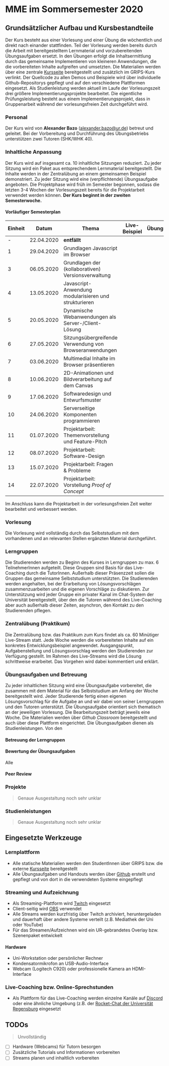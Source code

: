 # MME im Sommersemester 2020

## Grundsätzlicher Aufbau und Kursbestandteile
Der Kurs besteht aus einer Vorlesung und einer Übung die wöchentlich und direkt nach einander stattfinden. Teil der Vorlesung werden bereits durch die Arbeit mit bereitgestelltem Lernmaterial und vorzubereitenden Übungsaufgaben ersetzt. In den Übungen erfolgt die Inhaltsermittlung durch das gemeinsame Implementieren von kleineren Anwendungen, die die vorbereiteten Inhalte aufgreifen und umsetzten. Die Materialien werden über eine zentrale [Kursseite](https://regensburger-forscher.de/mme/) bereitgestellt und zusätzlich im GRIPS-Kurs verlinkt. Der Quellcode zu allen Demos und Beispiele wird über individuelle Github-Repositorys gepflegt und auf den verschiedene Plattformen eingesetzt. Als Studienleistung werden aktuell im Laufe der Vorlesungszeit drei größere Implementierungsprojekte bearbeitet. Die eigentliche Prüfungsleistung besteht aus einem Implementierungsprojekt, dass in Gruppenarbeit während der vorlesungsfreien Zeit durchgeführt wird. 

### Personal
Der Kurs wird von **Alexander Bazo** (alexander.bazo@ur.de) betreut und geleitet. Bei der Vorbereitung und Durchführung des Übungsbetriebs unterstützen zwei Tutoren (SHK/WHK 40).
### Inhaltliche Anpassung
Der Kurs wird auf insgesamt ca. 10 inhaltliche Sitzungen reduziert. Zu jeder Sitzung wird ein Paket aus entsprechendem Lernmaterial bereitgestellt. Die Inhalte werden in der Zentralübung an einem gemeinsamen Beispiel demonstriert. Zu jeder Sitzung wird eine (verpflichtende) Übungsaufgabe angeboten. Die Projektphase wird früh im Semester begonnen, sodass die letzten 3-4 Wochen der Vorlesungszeit bereits für die Projektarbeit verwendet werden können. **Der Kurs beginnt in der zweiten Semesterwoche.**
#### Vorläufiger Semesterplan
| Einheit | Datum | Thema | Live-Beispiel | Übungsaufgabe | Coaching |
|---|-------|-------|---------------|---------------|----------|
|-| 22.04.2020 | **entfällt** | | | |
|1| 29.04.2020 | Grundlagen Javascript im Browser | | | |
|3| 06.05.2020 | Grundlagen der (kollaborativen) Versionsverwaltung | | | |
|4| 13.05.2020 | Javascript-Anwendung modularisieren und strukturieren | | | |
|5| 20.05.2020 | Dynamische Webanwendungen als Server-/Client-Lösung | | | |
|6| 27.05.2020 | Sitzungsübergreifende Verwendung von Browseranwendungen | | | |
|7| 03.06.2020 | Multimedial Inhalte im Browser präsentieren | | | |
|8| 10.06.2020 | 2D-Animationen und Bildverarbeitung auf dem Canvas
|9| 17.06.2020 | Softwaredesign und Entwurfsmuster | | | |
|10| 24.06.2020 | Serverseitige Komponenten programmieren | | | |
|11| 01.07.2020 | Projektarbeit: Themenvorstellung und Feature-Pitch | | | |
|12| 08.07.2020 | Projektarbeit: Software-Design | | | |
|13| 15.07.2020 | Projektarbeit: Fragen & Probleme | | | |
|14| 22.07.2020 | Projektarbeit: Vorstellung *Proof of Concept*| | | |

Im Anschluss kann die Projektarbeit in der vorlesungsfreien Zeit weiter bearbeitet und verbessert werden.

### Vorlesung
Die Vorlesung wird vollständig durch das Selbststudium mit dem vorhandenen und an relevanten Stellen ergänzten Material durchgeführt. 
### Lerngruppen
Die Studierenden werden zu Beginn des Kurses in Lerngruppen zu max. 6 TeilnehmerInnen aufgeteilt. Diese Gruppen sind Basis für das Live-Coaching durch die TutorInnen. Außerhalb dieser Präsenzzeit sollen die Gruppen das gemeinsame Selbststudium unterstützten. Die Studierenden werden angehalten, bei der Erarbeitung von Lösungsvorschlägen zusammenzuarbeiten und die eigenen Vorschläge zu diskutieren.  Zur Unterstützung wird jeder Gruppe ein privater Kanal im Chat-System der Universität bereitgestellt, über den die Tutoren während des Live-Coaching aber auch außerhalb dieser Zeiten, asynchron, den Kontakt zu den Studierenden pflegen.
### Zentralübung (Praktikum)
Die Zentralübung bzw. das Praktikum zum Kurs findet als ca. 60 Minütiger Live-Stream statt. Jede Woche werden die vorbereiteten Inhalte auf ein konkretes Entwicklungsbeispiel angewendet. Ausgangspunkt, Aufgabenstellung und Lösungsvorschlag werden den Studierenden zur Verfügung gestellt. Im Rahmen des Live-Streams wird die Lösung schrittweise erarbeitet. Das Vorgehen wird dabei kommentiert und erklärt.
### Übungsaufgaben und Betreuung
Zu jeder inhaltlichen Sitzung wird eine Übungsaufgabe vorbereitet, die zusammen mit dem Material für das Selbststudium am Anfang der Woche bereitgestellt wird. Jeder Studierende fertig einen eigenen Lösungsvorschlag für die Aufgabe an und wir dabei von seiner Lerngruppen und den Tutoren unterstützt. Die Übungsaufgabe orientiert sich thematisch an der jeweiligen Vorlesung. Die Bearbeitungszeit beträgt jeweils eine Woche. Die Materialien werden über *Github Classroom* bereitgestellt und auch über diese Plattform eingerichtet. Die Übungsaufgaben dienen als Studienleistungen. Von den 
#### Betreuung der Lerngruppen
#### Bewertung der Übungsaufgaben
Alle 
#### Peer Review
### Projekte
> Genaue Ausgestaltung noch sehr unklar

### Studienleistungen
> Genaue Ausgestaltung noch sehr unklar

## Eingesetzte Werkzeuge
### Lernplattform
- Alle statische Materialien werden den StudentInnen über GRIPS bzw. die externe [Kursseite](https://regensburger-forscher.de/mme/) bereitgestellt
- Alle Übungsaufgaben und Handouts werden über [Github](https://github.com/Android-Regensburg) erstellt und gepflegt und von dort in die verwendeten Systeme eingepflegt
### Streaming und Aufzeichnung
- Als Streaming-Plattform wird [Twitch](twitch.tv) eingesetzt
- Client-seitig wird [OBS](https://obsproject.com/de) verwendet
- Alle Streams werden kurzfristig über Twitch archiviert, heruntergeladen und dauerhaft über andere Systeme verteilt (z.B. Mediathek der Uni oder YouTube)
- Für das Streamen/Aufzeichnen wird ein UR-gebrandetes Overlay bzw. Szenenpaket entwickelt
#### Hardware
- Uni-Workstation oder persönlicher Rechner
- Kondensatormikrofon an USB-Audio-Interface
- Webcam (Logitech C920) oder professionelle Kamera an HDMI-Interface
### Live-Coaching bzw. Online-Sprechstunden
- Als Plattform für das Live-Coaching werden einzelne Kanäle auf [Discord](https://discordapp.com/) oder eine ähnliche Umgebung (z.B. der [Rocket-Chat der Universität Regensburg]([https://chat.ur.de](https://chat.ur.de/)) eingesetzt
## TODOs
> Unvollständig

* [ ] Hardware (Webcams) für Tutorn besorgen
* [ ] Zusätzliche Tutorials und Informationen vorbereiten
* [ ] Streams planen und inhaltlich vorbereiten 
<!--stackedit_data:
eyJoaXN0b3J5IjpbNzYzNjc5MzUwLDI4NDQ2MjIyMCwxMjk1ND
YyMTMsLTE2OTk3NDI5MjAsLTEzNTA4NDExODIsLTEzMTYxMzY5
MzgsLTEyNDU0NDA4ODgsLTc4NDQ0NTUxNywxNTI4Mjk0MDc4LD
U4NTQyNTQ0NCwxOTM5Mjc3MTU4LC0xODAwMTY0MDAwLC0xNTc1
OTMzNTY2LC0xNDQ0ODU0NDA3LC01NTYyMTM1NTcsLTE0NDkyMj
IzNDddfQ==
-->
